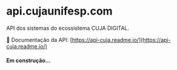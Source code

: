 # api.cujaunifesp.com

API dos sistemas do ecossistema CUJA DIGITAL.

🔗 Documentação da API: [https://api-cuja.readme.io/](https://api-cuja.readme.io/)

#### Em construção...
